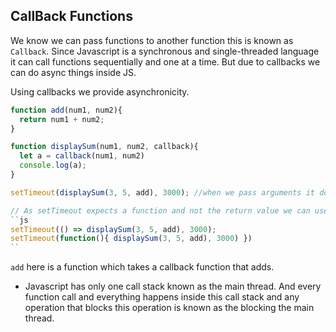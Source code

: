 ## CallBack Functions 
We know we can pass functions to another function this is known as ``Callback``. 
Since Javascript is a synchronous and single-threaded language it can call functions sequentially and one at a time. But due to callbacks we can do async things inside JS. 

Using callbacks we provide asynchronicity. 
```js
function add(num1, num2){
  return num1 + num2;
}

function displaySum(num1, num2, callback){
  let a = callback(num1, num2)
  console.log(a);
}

setTimeout(displaySum(3, 5, add), 3000); //when we pass arguments it does not behave as timeout 

// As setTimeout expects a function and not the return value we can use arrow functions or a simple callback
``js
setTimeout(() => displaySum(3, 5, add), 3000);
setTimeout(function(){ displaySum(3, 5, add), 3000) })
``
```

``add`` here is a function which takes a callback function that adds. 

- Javascript has only one call stack known as the main thread. And every function call and everything happens inside this call stack and any operation that blocks this operation is known as the blocking the main thread. 